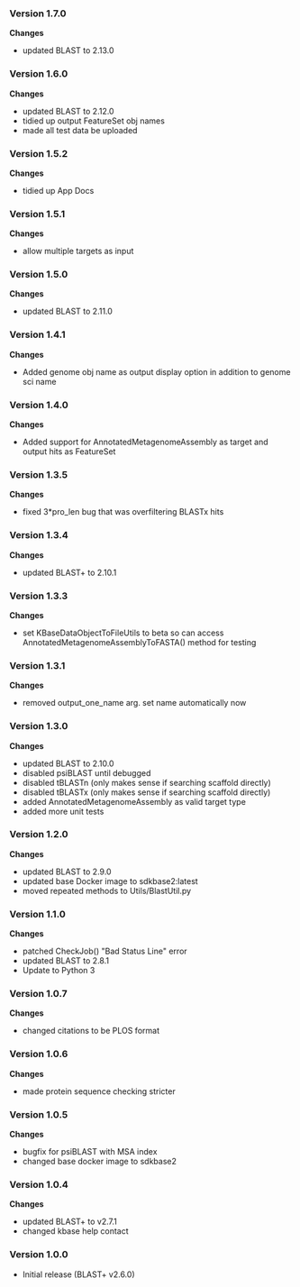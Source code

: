 ### Version 1.7.0
__Changes__
- updated BLAST to 2.13.0

### Version 1.6.0
__Changes__
- updated BLAST to 2.12.0
- tidied up output FeatureSet obj names
- made all test data be uploaded

### Version 1.5.2
__Changes__
- tidied up App Docs

### Version 1.5.1
__Changes__
- allow multiple targets as input

### Version 1.5.0
__Changes__
- updated BLAST to 2.11.0

### Version 1.4.1
__Changes__
- Added genome obj name as output display option in addition to genome sci name

### Version 1.4.0
__Changes__
- Added support for AnnotatedMetagenomeAssembly as target and output hits as FeatureSet

### Version 1.3.5
__Changes__
- fixed 3*pro_len bug that was overfiltering BLASTx hits

### Version 1.3.4
__Changes__
- updated BLAST+ to 2.10.1

### Version 1.3.3
__Changes__
- set KBaseDataObjectToFileUtils to beta so can access AnnotatedMetagenomeAssemblyToFASTA() method for testing

### Version 1.3.1
__Changes__
- removed output_one_name arg.  set name automatically now

### Version 1.3.0
__Changes__
- updated BLAST to 2.10.0
- disabled psiBLAST until debugged
- disabled tBLASTn (only makes sense if searching scaffold directly)
- disabled tBLASTx (only makes sense if searching scaffold directly)
- added AnnotatedMetagenomeAssembly as valid target type
- added more unit tests

### Version 1.2.0
__Changes__
- updated BLAST to 2.9.0
- updated base Docker image to sdkbase2:latest
- moved repeated methods to Utils/BlastUtil.py

### Version 1.1.0
__Changes__
- patched CheckJob() "Bad Status Line" error
- updated BLAST to 2.8.1
- Update to Python 3

### Version 1.0.7
__Changes__
- changed citations to be PLOS format

### Version 1.0.6
__Changes__
- made protein sequence checking stricter

### Version 1.0.5
__Changes__
- bugfix for psiBLAST with MSA index
- changed base docker image to sdkbase2

### Version 1.0.4
__Changes__
- updated BLAST+ to v2.7.1
- changed kbase help contact

### Version 1.0.0
- Initial release (BLAST+ v2.6.0)
